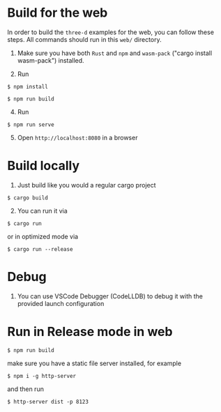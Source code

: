 # Build for the web

In order to build the `three-d` examples for the web, you can follow these steps. All commands should run in this `web/` directory.

1. Make sure you have both `Rust` and `npm` and `wasm-pack` ("cargo install wasm-pack") installed.

2. Run

```console
$ npm install
```

```console
$ npm run build
```

4. Run

```console
$ npm run serve
```

5. Open `http://localhost:8080` in a browser


# Build locally

1. Just build like you would a regular cargo project
``` console
$ cargo build
```

2. You can run it via
``` console
$ cargo run
``` 

or in optimized mode via
``` console
$ cargo run --release
``` 

# Debug
1. You can use VSCode Debugger (CodeLLDB) to debug it with the provided launch configuration


# Run in Release mode in web

``` console
$ npm run build
```
make sure you have a static file server installed, for example
``` console
$ npm i -g http-server
```
and then run
``` console
$ http-server dist -p 8123
``` 
